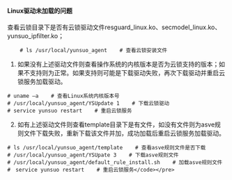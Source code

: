 #### Linux驱动未加载的问题

查看云锁目录下是否有云锁驱动文件resguard\_linux.ko、secmodel\_linux.ko、yunsuo\_ipfilter.ko；

```
    # ls /usr/local/yunsuo_agent    # 查看云锁安装文件
```

1. 如果没有上述驱动文件则查看操作系统的内核版本是否为云锁支持的版本；如果不支持则为正常。如果支持则可能是下载驱动失败，再次下载驱动并重启云锁服务加载驱动。

  ```
  # uname –a    # 查看Linux系统内核版本号
  # /usr/local/yunsuo_agent/YSUpdate 1    # 下载云锁驱动
  # service yunsuo restart    # 重启云锁服务
  ```

2. 如有上述驱动文件则查看template目录下是有文件，如没有文件则为asve规则文件下载失败，重新下载该文件并加，成功加载后重启云锁服务加载驱动。

  ```
  # ls /usr/local/yunsuo_agent/template    # 查看asve规则文件是否下载
  # /usr/local/yunsuo_agent/YSUpate 3    # 下载asve规则文件
  # /usr/local/yunsuo_agent/default_rule_install.sh    # 加载asve规则文件
  #　service yunsuo restart    # 重启云锁服务</code></pre>
  ```


